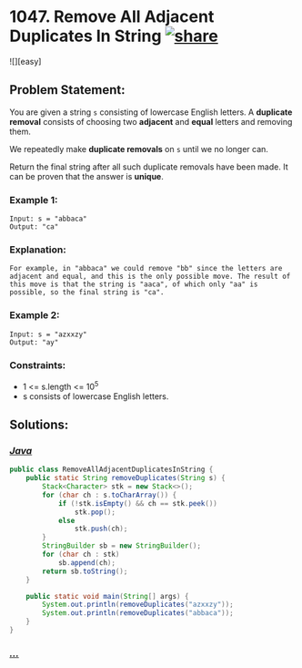 # 1047. Remove All Adjacent Duplicates In String [![share]](https://leetcode.com/problems/remove-all-adjacent-duplicates-in-string/)

![][easy]

## Problem Statement:

You are given a string `s` consisting of lowercase English letters. A **duplicate removal** consists of choosing two **adjacent** and **equal** letters and removing them.

We repeatedly make **duplicate removals** on `s` until we no longer can.

Return the final string after all such duplicate removals have been made. It can be proven that the answer is **unique**.

### Example 1:

```
Input: s = "abbaca"
Output: "ca"
```

### Explanation:

```
For example, in "abbaca" we could remove "bb" since the letters are adjacent and equal, and this is the only possible move. The result of this move is that the string is "aaca", of which only "aa" is possible, so the final string is "ca".
```

### Example 2:

```
Input: s = "azxxzy"
Output: "ay"
```

### Constraints:

- 1 <= s.length <= 10<sup>5</sup>
- s consists of lowercase English letters.

## Solutions:

### [_Java_](#)

```java
public class RemoveAllAdjacentDuplicatesInString {
    public static String removeDuplicates(String s) {
        Stack<Character> stk = new Stack<>();
        for (char ch : s.toCharArray()) {
            if (!stk.isEmpty() && ch == stk.peek())
                stk.pop();
            else
                stk.push(ch);
        }
        StringBuilder sb = new StringBuilder();
        for (char ch : stk)
            sb.append(ch);
        return sb.toString();
    }

    public static void main(String[] args) {
        System.out.println(removeDuplicates("azxxzy"));
        System.out.println(removeDuplicates("abbaca"));
    }
}
```


### [_..._](#)

```

```

<!----------------------------------{ link }--------------------------------->

[share]: https://img.icons8.com/external-anggara-blue-anggara-putra/20/000000/external-share-user-interface-basic-anggara-blue-anggara-putra-2.png
[medium]: https://img.shields.io/badge/Difficulty-Medium-yellow.svg
